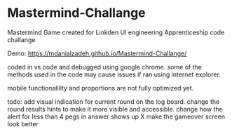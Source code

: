 # Mastermind-Challange
Mastermind Game created for Linkden UI engineering Apprenticeship code challange

Demo: https://mdanialzadeh.github.io/Mastermind-Challange/

coded in vs code and debugged using google chrome. some of the methods used in the code may cause issues if ran using internet explorer. 

mobile functionalility and proportions are not fully optimized yet.

todo: 
add visual indication for current round on the log board.
change the round results hints to make it more visible and accessible.
change how the alert for less than 4 pegs in answer shows up X
make the gameover screen look better
